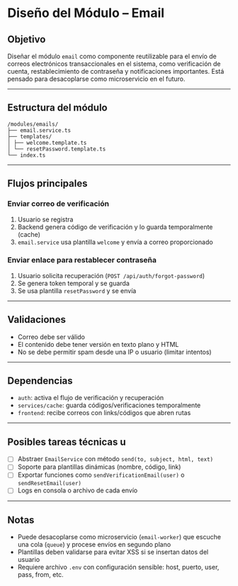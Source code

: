 # Diseño del Módulo – Email

## Objetivo

Diseñar el módulo `email` como componente reutilizable para el envío de correos electrónicos transaccionales en el sistema, como verificación de cuenta, restablecimiento de contraseña y notificaciones importantes. Está pensado para desacoplarse como microservicio en el futuro.

---

## Estructura del módulo
```
/modules/emails/
├── email.service.ts
├── templates/
│ ├── welcome.template.ts
│ └── resetPassword.template.ts
└── index.ts
```
---

## Flujos principales

### Enviar correo de verificación
1. Usuario se registra
2. Backend genera código de verificación y lo guarda temporalmente (cache)
3. `email.service` usa plantilla `welcome` y envía a correo proporcionado

### Enviar enlace para restablecer contraseña
1. Usuario solicita recuperación (`POST /api/auth/forgot-password`)
2. Se genera token temporal y se guarda
3. Se usa plantilla `resetPassword` y se envía

---

## Validaciones

- Correo debe ser válido
- El contenido debe tener versión en texto plano y HTML
- No se debe permitir spam desde una IP o usuario (limitar intentos)

---

## Dependencias

- `auth`: activa el flujo de verificación y recuperación
- `services/cache`: guarda códigos/verificaciones temporalmente
- `frontend`: recibe correos con links/códigos que abren rutas

---

## Posibles tareas técnicas u

- [ ] Abstraer `EmailService` con método `send(to, subject, html, text)`
- [ ] Soporte para plantillas dinámicas (nombre, código, link)
- [ ] Exportar funciones como `sendVerificationEmail(user)` o `sendResetEmail(user)`
- [ ] Logs en consola o archivo de cada envío

---

## Notas

- Puede desacoplarse como microservicio (`email-worker`) que escuche una cola (`queue`) y procese envíos en segundo plano
- Plantillas deben validarse para evitar XSS si se insertan datos del usuario
- Requiere archivo `.env` con configuración sensible: host, puerto, user, pass, from, etc.
